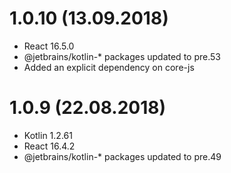 # 1.0.10 (13.09.2018)

* React 16.5.0
* @jetbrains/kotlin-* packages updated to pre.53
* Added an explicit dependency on core-js

# 1.0.9 (22.08.2018)

* Kotlin 1.2.61
* React 16.4.2
* @jetbrains/kotlin-* packages updated to pre.49
